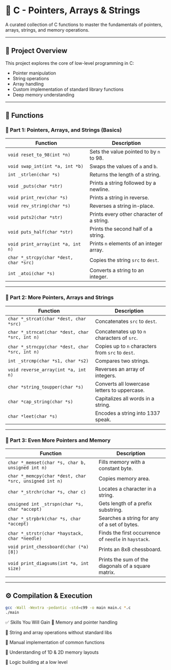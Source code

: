 # 🧠 C - Pointers, Arrays & Strings

A curated collection of C functions to master the fundamentals of pointers, arrays, strings, and memory operations.

---

## 📌 Project Overview

This project explores the core of low-level programming in C:

- Pointer manipulation  
- String operations  
- Array handling  
- Custom implementation of standard library functions  
- Deep memory understanding  

---

## 🔧 Functions

### 🔹 Part 1: Pointers, Arrays, and Strings (Basics)

| Function                               | Description                               |
| -------------------------------------- | ----------------------------------------- |
| `void reset_to_98(int *n)`             | Sets the value pointed to by `n` to 98.   |
| `void swap_int(int *a, int *b)`        | Swaps the values of `a` and `b`.          |
| `int _strlen(char *s)`                 | Returns the length of a string.           |
| `void _puts(char *str)`                | Prints a string followed by a newline.    |
| `void print_rev(char *s)`              | Prints a string in reverse.               |
| `void rev_string(char *s)`             | Reverses a string in-place.               |
| `void puts2(char *str)`                | Prints every other character of a string. |
| `void puts_half(char *str)`            | Prints the second half of a string.       |
| `void print_array(int *a, int n)`      | Prints `n` elements of an integer array.  |
| `char *_strcpy(char *dest, char *src)` | Copies the string `src` to `dest`.        |
| `int _atoi(char *s)`                   | Converts a string to an integer.          |

---

### 🔹 Part 2: More Pointers, Arrays and Strings

| Function                                       | Description                                       |
| ---------------------------------------------- | ------------------------------------------------- |
| `char *_strcat(char *dest, char *src)`         | Concatenates `src` to `dest`.                     |
| `char *_strncat(char *dest, char *src, int n)` | Concatenates up to `n` characters of `src`.       |
| `char *_strncpy(char *dest, char *src, int n)` | Copies up to `n` characters from `src` to `dest`. |
| `int _strcmp(char *s1, char *s2)`              | Compares two strings.                             |
| `void reverse_array(int *a, int n)`            | Reverses an array of integers.                    |
| `char *string_toupper(char *s)`                | Converts all lowercase letters to uppercase.      |
| `char *cap_string(char *s)`                    | Capitalizes all words in a string.                |
| `char *leet(char *s)`                          | Encodes a string into 1337 speak.                 |


---

### 🔹 Part 3: Even More Pointers and Memory

| Function                                               | Description                                           |
| ------------------------------------------------------ | ----------------------------------------------------- |
| `char *_memset(char *s, char b, unsigned int n)`       | Fills memory with a constant byte.                    |
| `char *_memcpy(char *dest, char *src, unsigned int n)` | Copies memory area.                                   |
| `char *_strchr(char *s, char c)`                       | Locates a character in a string.                      |
| `unsigned int _strspn(char *s, char *accept)`          | Gets length of a prefix substring.                    |
| `char *_strpbrk(char *s, char *accept)`                | Searches a string for any of a set of bytes.          |
| `char *_strstr(char *haystack, char *needle)`          | Finds the first occurrence of `needle` in `haystack`. |
| `void print_chessboard(char (*a)[8])`                  | Prints an 8x8 chessboard.                             |
| `void print_diagsums(int *a, int size)`                | Prints the sum of the diagonals of a square matrix.   |

---

## ⚙️ Compilation & Execution

```bash
gcc -Wall -Wextra -pedantic -std=c99 -o main main.c *.c
./main
```


✅ Skills You Will Gain
📌 Memory and pointer handling

📌 String and array operations without standard libs

📌 Manual implementation of common functions

📌 Understanding of 1D & 2D memory layouts

📌 Logic building at a low level


